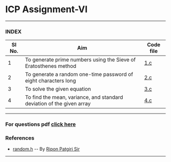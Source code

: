 # ICP Assignment-VI

---

### INDEX

| Sl No.| Aim | Code file |
|---|---|---|
|1|To generate prime numbers using the Sieve of Eratosthenes method|[1.c](https://github.com/Mastermind-sap/c-learn/blob/main/assignments/assignment6/1.c)|
|2|To generate a random one-time password of eight characters long |[2.c](https://github.com/Mastermind-sap/c-learn/blob/main/assignments/assignment6/2.c)|
|3|To solve the given equation|[3.c](https://github.com/Mastermind-sap/c-learn/blob/main/assignments/assignment6/3.c)|
|4|To find the mean, variance, and standard deviation of the given array|[4.c](https://github.com/Mastermind-sap/c-learn/blob/main/assignments/assignment6/4.c)|

---

### For questions pdf [click here](https://github.com/Mastermind-sap/c-learn/blob/main/assignments/assignment6/ICP_2022_Assignment_VI.pdf)

### References
- [random.h](https://github.com/patgiri/C-programming/blob/main/random.h) -- By [Ripon Patgiri Sir](https://github.com/patgiri) 

---
